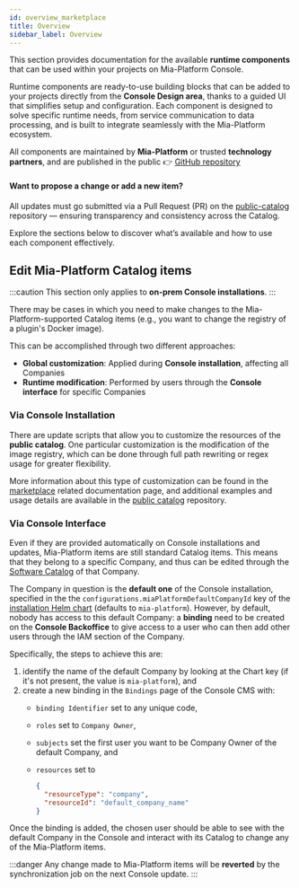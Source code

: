 ```yaml
---
id: overview_marketplace
title: Overview
sidebar_label: Overview
---
```


This section provides documentation for the available **runtime components** that can be used within your projects on Mia-Platform Console.

Runtime components are ready-to-use building blocks that can be added to your projects directly from the **Console Design area**, thanks to a guided UI that simplifies setup and configuration.
Each component is designed to solve specific runtime needs, from service communication to data processing, and is built to integrate seamlessly with the Mia-Platform ecosystem.

All components are maintained by **Mia-Platform** or trusted **technology partners**, and are published in the public 👉 [GitHub repository](https://github.com/mia-platform-marketplace/public-catalog)

#### Want to propose a change or add a new item?

All updates must go submitted via a Pull Request (PR) on the [public-catalog](https://github.com/mia-platform-marketplace/public-catalog) repository — ensuring transparency and consistency across the Catalog.

Explore the sections below to discover what’s available and how to use each component effectively.

## Edit Mia-Platform Catalog items

:::caution
This section only applies to **on-prem Console installations**.
:::

There may be cases in which you need to make changes to the Mia-Platform-supported Catalog items (e.g., you want to change the registry of a plugin's Docker image).

This can be accomplished through two different approaches:

- **Global customization**: Applied during **Console installation**, affecting all Companies
- **Runtime modification**: Performed by users through the **Console interface** for specific Companies

### Via Console Installation

There are update scripts that allow you to customize the resources of the **public catalog**. One particular customization is the modification of the image registry, which can be done through full path rewriting or regex usage for greater flexibility.

More information about this type of customization can be found in the [marketplace][resources-customization] related documentation page, and additional examples and usage details are available in the [public catalog][public-catalog] repository.

### Via Console Interface

Even if they are provided automatically on Console installations and updates, Mia-Platform items are still standard Catalog items. This means that they belong to a specific Company, and thus can be edited through the [Software Catalog](/software-catalog/overview.md) of that Company.

The Company in question is the **default one** of the Console installation, specified in the the `configurations.miaPlatformDefaultCompanyId` key of the [installation Helm chart](/infrastructure/self-hosted/installation-chart/helm-values/10_installation-chart-example.md) (defaults to `mia-platform`). However, by default, nobody has access to this default Company: a **binding** need to be created on the **Console Backoffice** to give access to a user who can then add other users through the IAM section of the Company.

Specifically, the steps to achieve this are:

1. identify the name of the default Company by looking at the Chart key (if it's not present, the value is `mia-platform`), and
2. create a new binding in the `Bindings` page of the Console CMS with:
   - `binding Identifier` set to any unique code,
   - `roles` set to `Company Owner`,
   - `subjects` set the first user you want to be Company Owner of the default Company, and
   - `resources` set to

      ```json
      {
        "resourceType": "company",
        "resourceId": "default_company_name"
      }
      ```

Once the binding is added, the chosen user should be able to see with the default Company in the Console and interact with its Catalog to change any of the Mia-Platform items.

:::danger
Any change made to Mia-Platform items will be **reverted** by the synchronization job on the next Console update.
:::

[resources-customization]: ../infrastructure/self-hosted/installation-chart/helm-values/45_marketplace.md
[public-catalog]: https://github.com/mia-platform-marketplace/public-catalog